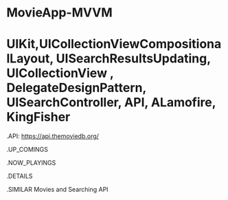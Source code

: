 # MovieApp-MVVM
# UIKit,UICollectionViewCompositionalLayout, UISearchResultsUpdating, UICollectionView , DelegateDesignPattern, UISearchController, API, ALamofire, KingFisher

.API: https://api.themoviedb.org/

.UP_COMINGS

.NOW_PLAYINGS

.DETAILS

.SIMILAR Movies and Searching API
